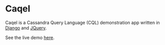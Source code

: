 Caqel
=====

Caqel is a Cassandra Query Language (CQL) demonstration app written in
[Django](http://djangoproject.org) and [JQuery](http://jquery.com/).

See the live demo [here](http://caqel.deadcafe.org).
